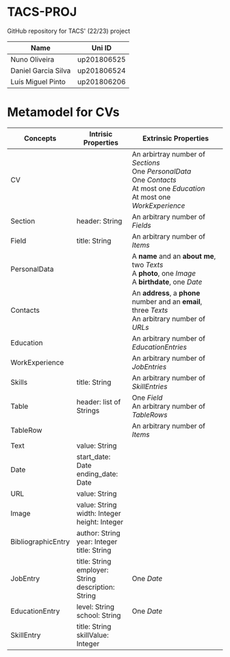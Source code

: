 # TACS-PROJ

GitHub repository for TACS' (22/23) project

|Name|Uni ID|
|----|------|
|Nuno Oliveira|up201806525|
|Daniel Garcia Silva|up201806524|
|Luís Miguel Pinto|up201806206|

# Metamodel for CVs

Concepts|Intrisic Properties|Extrinsic Properties
-|-|-
CV | | An arbirtray number of *Sections* <br> One *PersonalData* <br> One *Contacts* <br> At most one *Education* <br> At most one *WorkExperience* 
Section | header: String | An arbitrary number of *Fields*
Field | title: String | An arbitrary number of *Items*
PersonalData | | A **name** and an **about me**, two *Texts* <br> A **photo**, one *Image* <br> A **birthdate**, one *Date*
Contacts | | An **address**, a **phone** number and an **email**, three *Texts* <br> An arbitrary number of *URLs*
Education | | An arbitrary number of *EducationEntries*
WorkExperience | | An arbitrary number of *JobEntries*
Skills | title: String | An arbitrary number of *SkillEntries*
Table | header: list of Strings | One *Field* <br> An arbitrary number of *TableRows*
TableRow | | An arbitrary number of *Items*
Text | value: String |
Date | start_date: Date <br> ending_date: Date |
URL | value: String
Image | value: String <br> width: Integer <br> height: Integer |
BibliographicEntry | author: String <br> year: Integer <br> title: String |
JobEntry | title: String <br> employer: String <br> description: String | One *Date*
EducationEntry | level: String <br> school: String | One *Date*
SkillEntry | title: String <br> skillValue: Integer |